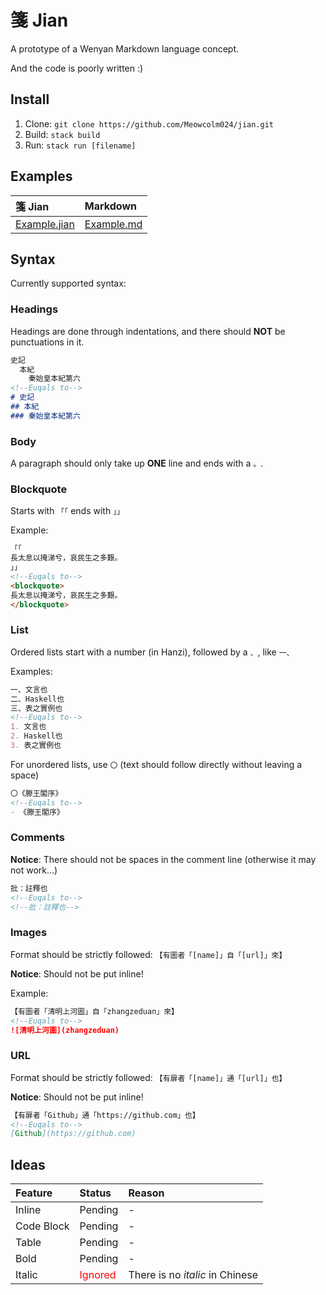 # 箋 Jian

A prototype of a Wenyan Markdown language concept.

And the code is poorly written :)

## Install

1. Clone: `git clone https://github.com/Meowcolm024/jian.git`
2. Build: `stack build`
3. Run: `stack run [filename]`

## Examples

| 箋 Jian                      | Markdown                 |
| :--------------------------- | :----------------------- |
| [Example.jian](example.jian) | [Example.md](example.md) |

## Syntax

Currently supported syntax:

### Headings

Headings are done through indentations, and there should **NOT** be punctuations in it.

``` markdown
史記
  本紀
    秦始皇本紀第六
<!--Euqals to-->
# 史記
## 本紀
### 秦始皇本紀第六
```

### Body

A paragraph should only take up **ONE** line and ends with a `。`.

### Blockquote

Starts with `「「` ends with `」」`

Example:

``` markdown
「「
長太息以掩涕兮，哀民生之多艱。
」」
<!--Euqals to-->
<blockquote>
長太息以掩涕兮，哀民生之多艱。
</blockquote>
```

### List

Ordered lists start with a number (in Hanzi), followed by a `、`, like `一、`

Examples:

``` markdown
一、文言也
二、Haskell也
三、表之實例也
<!--Euqals to-->
1. 文言也
2. Haskell也
3. 表之實例也
```

For unordered lists, use `〇` (text should follow directly without leaving a space)

``` markdown
〇《滕王閣序》
<!--Euqals to-->
- 《滕王閣序》
```

### Comments

**Notice**: There should not be spaces in the comment line (otherwise it may not work...)

``` markdown
批：註釋也
<!--Euqals to-->
<!--批：註釋也-->
```

### Images

Format should be strictly followed: `【有圖者「[name]」自「[url]」來】`

**Notice**: Should not be put inline!

Example:

``` markdown
【有圖者「清明上河圖」自「zhangzeduan」來】
<!--Euqals to-->
![清明上河圖](zhangzeduan)
```

### URL

Format should be strictly followed: `【有扉者「[name]」通「[url]」也】`

**Notice**: Should not be put inline!

``` markdown
【有扉者「Github」通「https://github.com」也】
<!--Euqals to-->
[Github](https://github.com)
```

## Ideas

| Feature    | Status                           | Reason                          |
| :--------- | :------------------------------- | :------------------------------ |
| Inline     | Pending                          | -                               |
| Code Block | Pending                          | -                               |
| Table      | Pending                          | -                               |
| Bold       | Pending                          | -                               |
| Italic     | <font color=red> Ignored </font> | There is no *italic* in Chinese |
